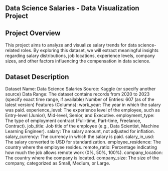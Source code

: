 ## Data Science Salaries - Data Visualization Project
## Project Overview
This project aims to analyze and visualize salary trends for data science-related roles. By exploring this dataset, we will extract meaningful insights regarding salary distributions,
job locations, experience levels, company sizes, and other factors influencing the compensation in data science.

## Dataset Description
Dataset Name: Data Science Salaries
Source: Kaggle (or specify another source)
Data Range: The dataset contains records from 2020 to 2023 (specify exact time range, if available)
Number of Entries: 607 (as of the latest version)
Features (Columns):
work_year: The year in which the salary was paid.
experience_level: The experience level of the employee, such as Entry-level (Junior), Mid-level, Senior, and Executive.
employment_type: The type of employment contract (Full-time, Part-time, Freelance, Contract).
job_title: Job title of the employee (e.g., Data Scientist, Machine Learning Engineer).
salary: The salary amount, not adjusted for inflation.
salary_currency: The currency in which the salary is paid.
salary_in_usd: The salary converted to USD for standardization.
employee_residence: The country where the employee resides.
remote_ratio: Percentage indicating how much the job allows remote work (0%, 50%, 100%).
company_location: The country where the company is located.
company_size: The size of the company, categorized as Small, Medium, or Large.
